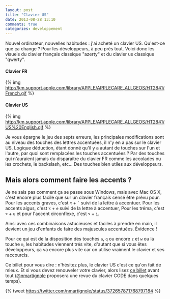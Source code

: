 ```yaml
---
layout: post
title: "Clavier US"
date: 2013-08-28 13:10
comments: true
categories: developpement
---
```


Nouvel ordinateur, nouvelles habitudes : j'ai acheté un clavier US. Qu'est-ce que ça change ? Pour les développeurs, à peu prés tout.
Voici donc les visuels du clavier français classique "azerty" et du clavier us classique "qwerty".

#### Clavier FR

{% img http://km.support.apple.com/library/APPLE/APPLECARE_ALLGEOS/HT2841/French.gif %}

#### Clavier US

{% img http://km.support.apple.com/library/APPLE/APPLECARE_ALLGEOS/HT2841/US%20English.gif %}

Je vous épargne le jeu des septs erreurs, les principales modifications sont au niveau des touches des lettres accentuées, il n'y en a pas sur le clavier US. Logique déduction, étant donné qu'il y a autant de touches sur l'un et l'autre, par quoi sont remplacées les touches accentuées ? Par des touches qui n'auraient jamais du disparaitre du clavier FR comme les accolades ou les crochets, le backslash, etc... Des touches bien utiles aux développeurs.

Mais alors comment faire les accents ?
---

Je ne sais pas comment ça se passe sous Windows, mais avec Mac OS X, c'est encore plus facile que sur un clavier français censé être prévu pour.
Pour les accents graves, c'est `⌥` + `` ` `` suivi de la lettre à accentuer.
Pour les accents aigus, c'est `⌥` + `e` suivi de la lettre à accentuer,
Pour les tréma, c'est `⌥` + `u` et pour l'accent circonflexe, c'est `⌥` + `i`.

Ainsi avec ces combinaisons astucieuses et faciles à prendre en main, il devient un jeu d'enfants de faire des majuscules accentuées. Évidence !

Pour ce qui est de la disposition des touches `a`, `q` ou encore `z` et `w` ou la touche `m`, les habitudes viennent trés vite, d'autant que si vous êtes développeurs, ça va encore plus vite car on utilise vraiment le clavier et ses raccourcis.

Ce billet pour vous dire : n'hésitez plus, le clavier US c'est ce qu'on fait de mieux. Et si vous devez renouveler votre clavier, alors lisez [ce billet](http://www.codinghorror.com/blog/2013/08/the-code-keyboard.html) avant tout ([@nmartignole](https://twitter.com/nmartignole) proposera une revue du clavier CODE dans quelques temps).

{% tweet https://twitter.com/nmartignole/status/372657871768797184 %}